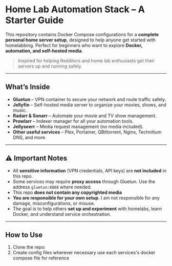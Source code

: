 # Home Lab Automation Stack – A Starter Guide

This repository contains Docker Compose configurations for a **complete personal home server setup**, designed to help anyone get started with homelabbing. Perfect for beginners who want to explore **Docker, automation, and self-hosted media**.

> Inspired for helping Redditors and home lab enthusiasts get their servers up and running safely.

---

## What’s Inside
- **Gluetun** – VPN container to secure your network and route traffic safely.  
- **Jellyfin** – Self-hosted media server to organize your movies, shows, and music.  
- **Radarr & Sonarr** – Automate your movie and TV show management.  
- **Prowlarr** – Indexer manager for all your automation tools.  
- **Jellyseerr** – Media request management (no media included).  
- **Other useful services** – Plex, Portainer, QBittorrent, Nginx, Technitium DNS, and more.

---

## ⚠️ Important Notes
- All **sensitive information** (VPN credentials, API keys) are **not included** in this repo.  
- Some services may require **proxy access** through Gluetun. Use the address `gluetun:8888` where needed.  
- This repo **does not contain any copyrighted media**
- **You are responsible for your own setup**. I am not responsible for any damage, misconfigurations, or misuse.  
- The goal is to help others **set up and experiment** with homelabs, learn Docker, and understand service orchestration.

---

## How to Use
1. Clone the repo:
2. Create config files wherever necessary use each services's docker compose file for reference


